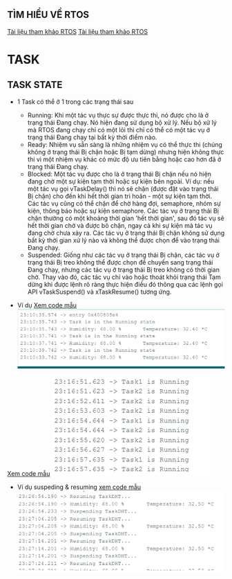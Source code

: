 TÌM HIỂU VỀ RTOS
---
[Tài liệu tham khảo RTOS](https://www.freertos.org/Documentation/00-Overview)
[Tài liệu tham khảo RTOS](https://github.com/FreeRTOS/FreeRTOS-Kernel-Book/blob/main/toc.md)

# TASK
## TASK STATE
- 1 Task có thể ở 1 trong các trạng thái sau
	- Running: Khi một tác vụ thực sự được thực thi, nó được cho là ở trạng thái Đang chạy. Nó hiện đang sử dụng bộ xử lý. 
	Nếu bộ xử lý mà RTOS đang chạy chỉ có một lõi thì chỉ có thể có một tác vụ ở trạng thái Đang chạy tại bất kỳ thời điểm nào.
	- Ready: Nhiệm vụ sẵn sàng là những nhiệm vụ có thể thực thi (chúng không ở trạng thái Bị chặn hoặc Bị tạm dừng) nhưng hiện 
	không thực thi vì một nhiệm vụ khác có mức độ ưu tiên bằng hoặc cao hơn đã ở trạng thái Đang chạy.
	- Blocked: Một tác vụ được cho là ở trạng thái Bị chặn nếu nó hiện đang chờ một sự kiện tạm thời hoặc sự kiện bên ngoài. 
	Ví dụ: nếu một tác vụ gọi vTaskDelay() thì nó sẽ chặn (được đặt vào trạng thái Bị chặn) cho đến khi hết thời gian trì hoãn - một
	sự kiện tạm thời. Các tác vụ cũng có thể chặn để chờ hàng đợi, semaphore, nhóm sự kiện, thông báo hoặc sự kiện semaphore. Các tác 
	vụ ở trạng thái Bị chặn thường có một khoảng thời gian 'hết thời gian', sau đó tác vụ sẽ hết thời gian chờ và được bỏ chặn, ngay 
	cả khi sự kiện mà tác vụ đang chờ chưa xảy ra. Các tác vụ ở trạng thái Bị chặn không sử dụng bất kỳ thời gian xử lý nào và không 
	thể được chọn để vào trạng thái Đang chạy.
	- Suspended: Giống như các tác vụ ở trạng thái Bị chặn, các tác vụ ở trạng thái Bị treo không thể được chọn để chuyển sang trạng 
	thái Đang chạy, nhưng các tác vụ ở trạng thái Bị treo không có thời gian chờ. Thay vào đó, các tác vụ chỉ vào hoặc thoát khỏi trạng 
	thái Tạm dừng khi được lệnh rõ ràng thực hiện điều đó thông qua các lệnh gọi API vTaskSuspend() và xTaskResume() tương ứng.

- Ví dụ 
[Xem code mẫu](TaskStae.ino)
![Alt](anh1.PNG)

[Xem code mẫu](blocked_ptiority.ino)
![Alt](anh2.PNG)

- Ví dụ suspeding & resuming
[xem code mẫu](suspeding_resuming.ino)
![Alt](anh3.PNG)